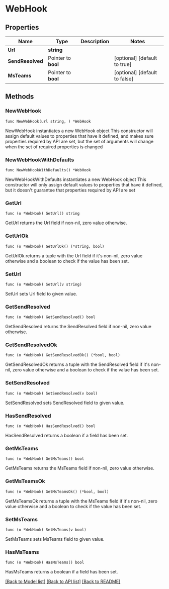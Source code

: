 # WebHook

## Properties

Name | Type | Description | Notes
------------ | ------------- | ------------- | -------------
**Url** | **string** |  | 
**SendResolved** | Pointer to **bool** |  | [optional] [default to true]
**MsTeams** | Pointer to **bool** |  | [optional] [default to false]

## Methods

### NewWebHook

`func NewWebHook(url string, ) *WebHook`

NewWebHook instantiates a new WebHook object
This constructor will assign default values to properties that have it defined,
and makes sure properties required by API are set, but the set of arguments
will change when the set of required properties is changed

### NewWebHookWithDefaults

`func NewWebHookWithDefaults() *WebHook`

NewWebHookWithDefaults instantiates a new WebHook object
This constructor will only assign default values to properties that have it defined,
but it doesn't guarantee that properties required by API are set

### GetUrl

`func (o *WebHook) GetUrl() string`

GetUrl returns the Url field if non-nil, zero value otherwise.

### GetUrlOk

`func (o *WebHook) GetUrlOk() (*string, bool)`

GetUrlOk returns a tuple with the Url field if it's non-nil, zero value otherwise
and a boolean to check if the value has been set.

### SetUrl

`func (o *WebHook) SetUrl(v string)`

SetUrl sets Url field to given value.


### GetSendResolved

`func (o *WebHook) GetSendResolved() bool`

GetSendResolved returns the SendResolved field if non-nil, zero value otherwise.

### GetSendResolvedOk

`func (o *WebHook) GetSendResolvedOk() (*bool, bool)`

GetSendResolvedOk returns a tuple with the SendResolved field if it's non-nil, zero value otherwise
and a boolean to check if the value has been set.

### SetSendResolved

`func (o *WebHook) SetSendResolved(v bool)`

SetSendResolved sets SendResolved field to given value.

### HasSendResolved

`func (o *WebHook) HasSendResolved() bool`

HasSendResolved returns a boolean if a field has been set.

### GetMsTeams

`func (o *WebHook) GetMsTeams() bool`

GetMsTeams returns the MsTeams field if non-nil, zero value otherwise.

### GetMsTeamsOk

`func (o *WebHook) GetMsTeamsOk() (*bool, bool)`

GetMsTeamsOk returns a tuple with the MsTeams field if it's non-nil, zero value otherwise
and a boolean to check if the value has been set.

### SetMsTeams

`func (o *WebHook) SetMsTeams(v bool)`

SetMsTeams sets MsTeams field to given value.

### HasMsTeams

`func (o *WebHook) HasMsTeams() bool`

HasMsTeams returns a boolean if a field has been set.


[[Back to Model list]](../README.md#documentation-for-models) [[Back to API list]](../README.md#documentation-for-api-endpoints) [[Back to README]](../README.md)


